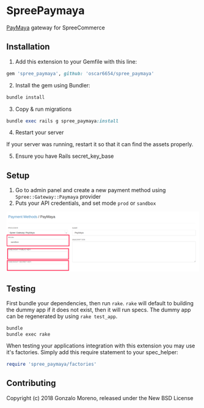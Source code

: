 SpreePaymaya
============

[PayMaya](https://paymaya.com/) gateway for SpreeCommerce

## Installation

1. Add this extension to your Gemfile with this line:
  ```ruby
  gem 'spree_paymaya', github: 'oscar6654/spree_paymaya'
  ```

2. Install the gem using Bundler:
  ```ruby
  bundle install
  ```

3. Copy & run migrations
  ```ruby
  bundle exec rails g spree_paymaya:install
  ```

4. Restart your server

  If your server was running, restart it so that it can find the assets properly.

5. Ensure you have Rails secret_key_base

## Setup

1. Go to admin panel and create a new payment method using `Spree::Gateway::Paymaya` provider
2. Puts your API credentials, and set mode `prod` or `sandbox`

![paymaya-admin](docs/paymaya-setup.png)

## Testing

First bundle your dependencies, then run `rake`. `rake` will default to building the dummy app if it does not exist, then it will run specs. The dummy app can be regenerated by using `rake test_app`.

```shell
bundle
bundle exec rake
```

When testing your applications integration with this extension you may use it's factories.
Simply add this require statement to your spec_helper:

```ruby
require 'spree_paymaya/factories'
```


## Contributing

Copyright (c) 2018 Gonzalo Moreno, released under the New BSD License

